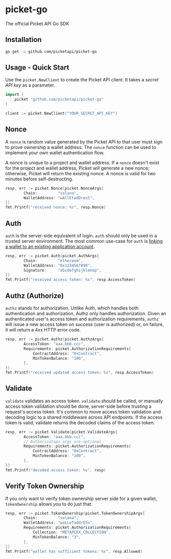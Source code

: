 # picket-go

The official Picket API Go SDK

## Installation

```bash 
go get -u github.com/picketapi/picket-go
```

## Usage - Quick Start

Use the `picket.NewClient` to create the Picket API client. It takes a _secret API key_ as a parameter.

```go
import (
	picket "github.com/picketapi/picket-go"
)

client := picket.NewClient("YOUR_SECRET_API_KEY")
```

## Nonce

A `nonce` is random value generated by the Picket API to that user must sign to prove ownership a wallet address. The `nonce` function can be used to implement your own wallet authentication flow. 

A nonce is unique to a project and wallet address. If a `nonce` doesn't exist for the project and wallet address, Picket will generate a new nonce; otherwise, Picket will return the existing nonce. A nonce is valid for two minutes before self-destructing.

```go
resp, err := picket.Nonce(picket.NonceArgs{
		Chain:         "solana",
		WalletAddress: "wAllEtadDresS",
})
fmt.Printf("received nonce: %s", resp.Nonce)
```

## Auth

`auth` is the server-side equivalent of login. `auth` should only be used in a trusted server environment. The most common use-case for `auth` is [linking a wallet to an existing application account](https://docs.picketapi.com/picket-docs/tutorials/link-a-wallet-to-a-web-2.0-account).

```go
resp, err := picket.Auth(picket.AuthArgs{
		Chain:         "ethereum",
		WalletAddress: "0x1234567890",
		Signature:     "abcdefghijklmnop",
})
fmt.Printf("received access token: %s", resp.AccessToken)
```

## Authz (Authorize)
`authz` stands for authorization. Unlike Auth, which handles both authentication and authorization, Authz only handles authorization. 
Given an authenticated user's access token and authorization requirements, `authz` will issue a new access token on success (user is authorized) or, on failure, it will return a 4xx HTTP error code.
```go
resp, err := picket.Authz(picket.AuthzArgs{
		AccessToken: "aaa.bbb.ccc",
		Requirements: picket.AuthorizationRequirements{
			ContractAddress: "0xContract",
			MinTokenBalance: "100",
		},
})
fmt.Printf("received updated access token: %s", resp.AccessToken)
```

## Validate
`validate` validates an access token. `validate` should be called, or manually access token validation should be done, server-side before trusting a request's access token. It's common to move access token validation and decoding logic to a shared middleware across API endpoints.
If the access token is valid, validate returns the decoded claims of the access token.

```go
resp, err := picket.Validate(picket.ValidateArgs{
		AccessToken: "aaa.bbb.ccc",
		// Authorizatopn args are optional
		Requirements: picket.AuthorizationRequirements{
			ContractAddress: "0xContract",
			MinTokenBalance: "100",
		},
})
fmt.Printf("decoded access token: %v", resp)
```

## Verify Token Ownership
If you only want to verify token ownership server side for a given wallet, `tokenOwnership` allows you to do just that.

```go
resp, err := picket.TokenOwnership(picket.TokenOwnershipArgs{
		Chain:         "solana",
		WalletAddress: "waLLeTaddrESs",
		Requirements: picket.AuthorizationRequirements{
			Collection: "METAPLEX_COLLECTION",
			MinTokenBalance: "3",
		},
})
fmt.Printf("wallet has sufficient tokens: %s", resp.Allowed)
```
